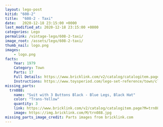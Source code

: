 ```yaml
---
layout: lego-post
kitid: "608-2"
title:  "608-2 - Taxi"
date:   2020-12-18 23:15:00 +0000
last_modified_at: 2020-12-18 23:15:00 +0000
categories: Lego
permalink: /vintage-lego/608-2-taxi/
image_root: /assets/lego/608-2-taxi/
thumb_nail: logo.png
images:
    - logo.png
facts:
    Year: 1979
    Category: Town
    Parts: 17
    Full Details: https://www.bricklink.com/v2/catalog/catalogitem.page?S=608-2
    Instructions: https://www.toysperiod.com/lego-set-reference/town/classic-town/traffic/lego-608-2-taxi/
missing_parts:
  trn088:
    name: "Suit with 3 Buttons Black - Blue Legs, Black Hat"
    color: "Trans-Yellow"
    quantity: 3
    link: https://www.bricklink.com/v2/catalog/catalogitem.page?M=trn088
    image: https://img.bricklink.com/M/trn088.jpg
missing_parts_image_credit: Parts images from bricklink.com
---
```

